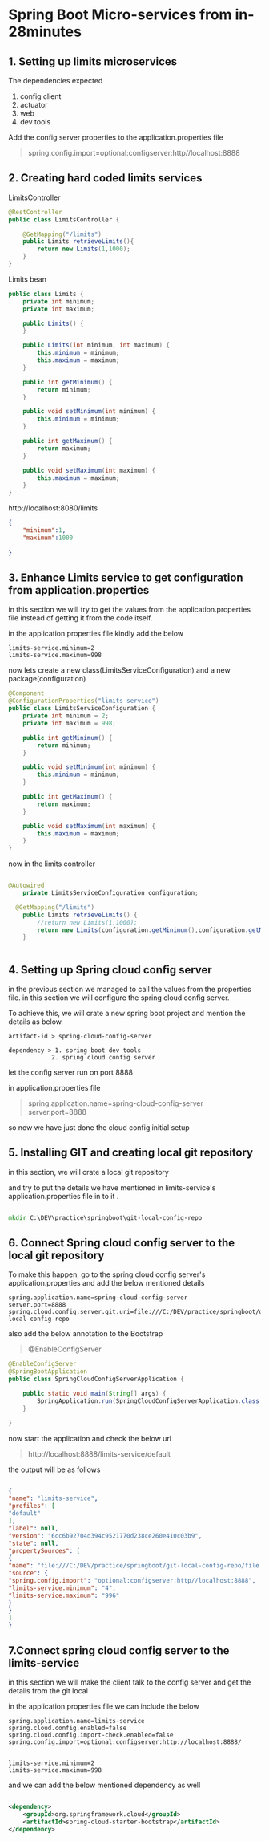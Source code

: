 # Spring Boot Micro-services from in-28minutes

## 1. Setting up limits microservices

The dependencies expected

1. config client
2. actuator
3. web
4. dev tools

Add the config server properties to the application.properties file

> spring.config.import=optional:configserver:http//localhost:8888

## 2. Creating hard coded limits services

LimitsController

```java
@RestController
public class LimitsController {

    @GetMapping("/limits")
    public Limits retrieveLimits(){
        return new Limits(1,1000);
    }
}

```
Limits bean

```java
public class Limits {
    private int minimum;
    private int maximum;

    public Limits() {
    }

    public Limits(int minimum, int maximum) {
        this.minimum = minimum;
        this.maximum = maximum;
    }

    public int getMinimum() {
        return minimum;
    }

    public void setMinimum(int minimum) {
        this.minimum = minimum;
    }

    public int getMaximum() {
        return maximum;
    }

    public void setMaximum(int maximum) {
        this.maximum = maximum;
    }
}

```
http://localhost:8080/limits

```json
{
    "minimum":1,
    "maximum":1000
    
}
```

## 3. Enhance Limits service to get configuration from application.properties

in this section we will try to get the values from the application.properties file instead of getting it from the 
code itself.

in the application.properties file kindly add the below

```
limits-service.minimum=2
limits-service.maximum=998
```

now lets create a new class(LimitsServiceConfiguration) and a new package(configuration)

```java
@Component
@ConfigurationProperties("limits-service")
public class LimitsServiceConfiguration {
    private int minimum = 2;
    private int maximum = 998;

    public int getMinimum() {
        return minimum;
    }

    public void setMinimum(int minimum) {
        this.minimum = minimum;
    }

    public int getMaximum() {
        return maximum;
    }

    public void setMaximum(int maximum) {
        this.maximum = maximum;
    }
}


```

now in the limits controller

```java

@Autowired
	private LimitsServiceConfiguration configuration;

  @GetMapping("/limits")
    public Limits retrieveLimits() {
        //return new Limits(1,1000);
        return new Limits(configuration.getMinimum(),configuration.getMaximum());
    }
    
```

## 4. Setting up Spring cloud config server

in the previous section we managed to call the values from the properties file.
in this section we will configure the spring cloud config server.

To achieve this, we will crate a new spring boot project and mention the details as below.

    artifact-id > spring-cloud-config-server

    dependency > 1. spring boot dev tools
                2. spring cloud config server
                
let the config server run on port 8888

in application.properties file

> spring.application.name=spring-cloud-config-server<br>
server.port=8888

so now we have just done the cloud config initial setup 

## 5. Installing GIT and creating local git repository
in this section, we will crate a local git repository 

and try to put the details we have mentioned in limits-service's application.properties file in to it .

```cmd

mkdir C:\DEV\practice\springboot\git-local-config-repo

```

## 6. Connect Spring cloud config server to the local git repository

To make this happen, go to the spring cloud config server's application.properties and add the below mentioned details

```properties
spring.application.name=spring-cloud-config-server
server.port=8888
spring.cloud.config.server.git.uri=file:///C:/DEV/practice/springboot/git-local-config-repo

```

also add the below annotation to the Bootstrap

> @EnableConfigServer

```java
@EnableConfigServer
@SpringBootApplication
public class SpringCloudConfigServerApplication {

    public static void main(String[] args) {
        SpringApplication.run(SpringCloudConfigServerApplication.class, args);
    }

}


```

now start the application and check the below url

> http://localhost:8888/limits-service/default

the output will be as follows

```json

{
"name": "limits-service",
"profiles": [
"default"
],
"label": null,
"version": "6cc6b92704d394c9521770d238ce260e410c03b9",
"state": null,
"propertySources": [
{
"name": "file:///C:/DEV/practice/springboot/git-local-config-repo/file:C:\\DEV\\practice\\springboot\\git-local-config-repo\\limits-service.properties",
"source": {
"spring.config.import": "optional:configserver:http//localhost:8888",
"limits-service.minimum": "4",
"limits-service.maximum": "996"
}
}
]
}

```

## 7.Connect spring cloud config server to the limits-service


in this section we will make the client talk to the config server and get the details from the git local 

in the application.properties file we can include the below

```
spring.application.name=limits-service
spring.cloud.config.enabled=false
spring.cloud.config.import-check.enabled=false
spring.config.import=optional:configserver:http://localhost:8888/


limits-service.minimum=2
limits-service.maximum=998
```

and we can add the below mentioned dependency as well

```xml

<dependency>
	<groupId>org.springframework.cloud</groupId>
	<artifactId>spring-cloud-starter-bootstrap</artifactId>
</dependency>

```



